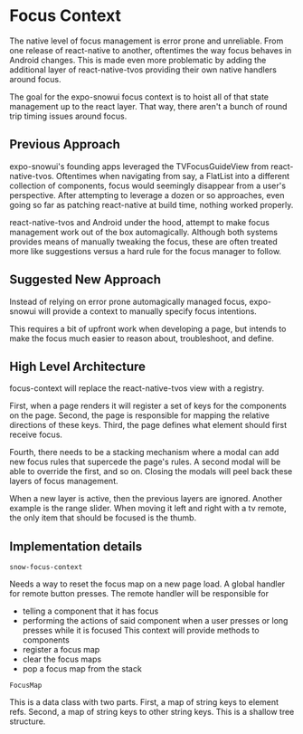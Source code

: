 # Focus Context

The native level of focus management is error prone and unreliable.
From one release of react-native to another, oftentimes the way focus behaves in Android changes.
This is made even more problematic by adding the additional layer of react-native-tvos providing their own native handlers around focus.

The goal for the expo-snowui focus context is to hoist all of that state management up to the react layer.
That way, there aren't a bunch of round trip timing issues around focus.

## Previous Approach

expo-snowui's founding apps leveraged the TVFocusGuideView from react-native-tvos.
Oftentimes when navigating from say, a FlatList into a different collection of components, focus would seemingly disappear from a user's perspective.
After attempting to leverage a dozen or so approaches, even going so far as patching react-native at build time, nothing worked properly.

react-native-tvos and Android under the hood, attempt to make focus management work out of the box automagically.
Although both systems provides means of manually tweaking the focus, these are often treated more like suggestions versus a hard rule for the focus manager to follow.

## Suggested New Approach

Instead of relying on error prone automagically managed focus, expo-snowui will provide a context to manually specify focus intentions.

This requires a bit of upfront work when developing a page, but intends to make the focus much easier to reason about, troubleshoot, and define.

## High Level Architecture

focus-context will replace the react-native-tvos view with a registry.

First, when a page renders it will register a set of keys for the components on the page.
Second, the page is responsible for mapping the relative directions of these keys.
Third, the page defines what element should first receive focus.

Fourth, there needs to be a stacking mechanism where a modal can add new focus rules that supercede the page's rules.
A second modal will be able to override the first, and so on. Closing the modals will peel back these layers of focus management.

When a new layer is active, then the previous layers are ignored.
Another example is the range slider. When moving it left and right with a tv remote, the only item that should be focused is the thumb.

## Implementation details

`snow-focus-context`

Needs a way to reset the focus map on a new page load.
A global handler for remote button presses.
The remote handler will be responsible for
  - telling a component that it has focus
  - performing the actions of said component when a user presses or long presses while it is focused
This context will provide methods to components
  - register a focus map
  - clear the focus maps
  - pop a focus map from the stack

`FocusMap`

This is a data class with two parts.
First, a map of string keys to element refs.
Second, a map of string keys to other string keys. This is a shallow tree structure.

